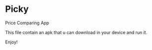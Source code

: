 # Picky
Price Comparing App

This file contain an apk that u can download in your device and run it. 

Enjoy!
